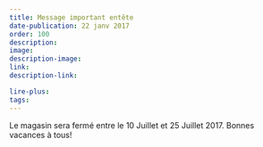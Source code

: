 ```yaml
---
title: Message important entête
date-publication: 22 janv 2017
order: 100
description: 
image: 
description-image:
link: 
description-link:

lire-plus: 
tags: 
---
```

<!--fin-excerpt-->
<!-- ******************************** -->
<!-- **** début contenu détaillé **** -->

Le magasin sera fermé entre le 10 Juillet et 25 Juillet 2017. Bonnes vacances à tous!


<!-- **** fin contenu détaillé **** -->
<!-- ****************************** -->